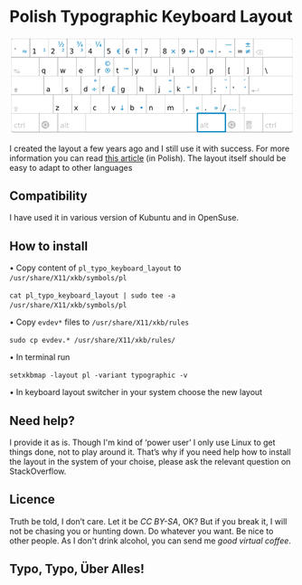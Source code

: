 # Polish Typographic Keyboard Layout
![Polish Typographic Keyboard Layout][1]

I created the layout a few years ago and I still use it with success. For more information you can read [this article](http://web.archive.org/web/20120207122427/http://www.santyago.pl/) (in Polish). The layout itself should be easy to adapt to other languages

## Compatibility
I have used it in various version of Kubuntu and in OpenSuse.

## How to install
• Copy content of `pl_typo_keyboard_layout` to `/usr/share/X11/xkb/symbols/pl`

`cat pl_typo_keyboard_layout | sudo tee -a /usr/share/X11/xkb/symbols/pl`

• Copy `evdev*` files to `/usr/share/X11/xkb/rules`

`sudo cp evdev.* /usr/share/X11/xkb/rules/`

• In terminal run

`setxkbmap -layout pl -variant typographic -v`

• In keyboard layout switcher in your system choose the new layout

## Need help?
I provide it as is. Though I'm kind of ‘power user’ I only use Linux to get things done, not to play around it. That’s why
if you need help how to install the layout in the system of your choise, please ask the relevant question on StackOverflow.

## Licence
Truth be told, I don’t care. Let it be *CC BY-SA*, OK? But if you break it, I will not be chasing you or hunting down. Do whatever you want.
Be nice to other people. As I don't drink alcohol, you can send me *good virtual coffee*.

## Typo, Typo, Über Alles!
[1]: /img/typolayout_vectorized.png "Polish Typographic Keyboard Layout"
